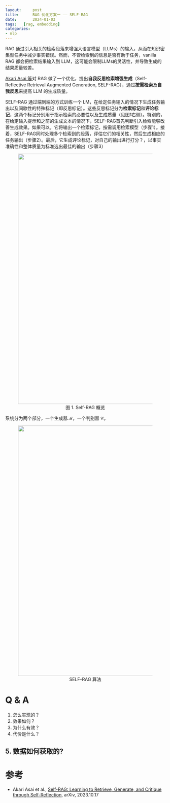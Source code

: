 ```yaml
---
layout:     post
title:      RAG 优化方案一 —— SELF-RAG
date:       2024-01-03
tags:   [rag, embedding]
categories: 
- nlp
---
```



RAG 通过引入相关的检索段落来增强大语言模型（LLMs）的输入，从而在知识密集型任务中减少事实错误。然而，不管检索到的信息是否有助于任务，vanilla RAG 都会把检索结果输入到 LLM，这可能会限制LLMs的灵活性，并导致生成的结果质量较差。




[Akari Asai 等](https://arxiv.org/abs/2310.11511)对 RAG 做了一个优化，提出**自我反思检索增强生成**（Self-Reflective Retrieval Augmented Generation, SELF-RAG），通过**按需检索**及**自我反思**来提高 LLM 的生成质量。

SELF-RAG 通过端到端的方式训练一个 LM，在给定任务输入的情况下生成任务输出以及间歇性的特殊标记（即反思标记）。这些反思标记分为**检索标记**和**评论标记**，这两个标记分别用于指示检索的必要性以及生成质量（见图1右侧）。特别的，在给定输入提示和之前的生成文本的情况下，SELF-RAG首先判断引入检索能够改善生成效果。如果可以，它将输出一个检索标记，按需调用检索模型（步骤1）。接着，SELF-RAG同时处理多个检索到的段落，评估它们的相关性，然后生成相应的任务输出（步骤2）。最后，它生成评论标记，对自己的输出进行打分？，以事实准确性和整体质量为标准选出最佳的输出（步骤3）


<figure style="text-align: center;">
    <img src="https://image.ddot.cc/202401/self-rag-vs-rag_20240103_0943.png" width=789pt>
    <figcaption style="text-align:center"> 图 1. Self-RAG 概览 </figcaption>
</figure>

系统分为两个部分，一个生成器$\mathcal{M}$，一个判别器 $\mathcal{C}$。

<figure style="text-align: center;">
    <img src="https://image.ddot.cc/202401/self-rag-algorithm_20240103_1000.png" width=789pt>
    <figcaption style="text-align:center"> SELF-RAG 算法 </figcaption>
</figure>

# Q & A
1. 怎么实现的？
2. 效果如何？
3. 为什么有效？
4. 代价是什么？

## 5. 数据如何获取的?


# 参考
- Akari Asai et al., [Self-RAG: Learning to Retrieve, Generate, and Critique through Self-Reflection](https://arxiv.org/abs/2310.11511), arXiv, 2023.10.17




